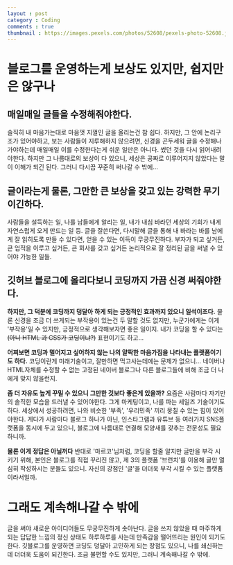 ```yaml
---
layout : post
category : Coding
comments : true
thumbnail : https://images.pexels.com/photos/52608/pexels-photo-52608.jpeg?auto=compress&cs=tinysrgb&dpr=2&h=650&w=940 
---
```



# 블로그를 운영하는게 보상도 있지만, 쉽지만은 않구나

## 매일매일 글들을 수정해줘야한다.
솔직히 내 마음가는대로 마음껏 지껄인 글을 올리는건 참 쉽다.
하지만, 그 안에 논리구조가 있어야하고, 보는 사람들이 지루해하지 않으려면, 신경을 곤두세워 글을 수정해나가야하는데
매일매일 이를 수정한다는게 쉬운 일만은 아니다.
썼던 것을 다시 읽어내려야한다.
하지만 그 나름대로의 보상이 다 있으니, 세상은 공짜로 이루어지지 않았다는 말이 이해가 되긴 된다.
그러니 다시끔 꾸준히 써나갈 수 밖에...

## 글이라는게 물론, 그만한 큰 보상을 갖고 있는 강력한 무기이긴하다.
사람들을 설득하는 일, 나를 남들에게 알리는 일, 내가 내심 바라던 세상의 기회가 내게 자연스럽게 오게 만드는 일 등. 글을 잘쓴다면, 다시말해 글을 통해 내 바라는 바를 남에게 잘 읽히도록 만들 수 있다면, 얻을 수 있는 이득이 무궁무진하다.
부자가 되고 싶거든, 큰 업적을 이루고 싶거든, 큰 회사를 갖고 싶거든 논리적으로 잘 정리된 글을 써낼 수 있어야 가능한 일들. 



## 깃허브 블로그에 올리다보니 코딩까지 가끔 신경 써줘야한다.

**하지만, 그 덕분에 코딩까지 덩달아 하게 되는 긍정적인 효과까지 있으니 일석이조다.**
물론 신경을 조금 더 쓰게되는 부작용이 있는건 두 말할 것도 없지만, 누군가에게는 이게 '부작용'일 수 있지만, 긍정적으로 생각해보자면 좋은 일이지.
내가 코딩을 할 수 있다는 ~~(아니 HTML 과 CSS가 코딩이냐?)~~ 표현이기도 하고...

**어찌보면 코딩과 멀어지고 싶어하지 않는 나의 얄팍한 마음가짐을 나타내는 플랫폼이기도 하다.**
코딩이란게 미래기술이고, 잘만하면 먹고사는데에는 문제가 없으니... 네이버나 HTML자체를 수정할 수 없는 고정된 네이버 블로그나 다른 블로그들에 비해 조금 더 나에게 맞지 않을런지.

**좀 더 자유도 높게 꾸밀 수 있으니 그만한 것보다 좋은게 있을까?**
요즘은 사람마다 자기만의 솔직한 모습을 드러낼 수 있어야한다. 그게 마케팅이고, 나를 파는 세일즈 기술이기도 하다. 세상에서 성공하려면, 나와 비슷한 '부족', '우리민족' 끼리 뭉칠 수 있는 힘이 있어야한다.
게다가 사람마다 블로그 하나가 아닌, 인스타그램과 유튜브 등 여러가지 SNS플랫폼을 동시에 두고 있으니, 블로그에 나름대로 연결해 모양새를 갖추는 전문성도 필요하니까.

**물론 이게 정답은 아닐꺼다**
반대로 '마르코'님처럼, 코딩을 할줄 알지만 글만을 부각 시키기 위해, 본인은 블로그를 직접 꾸리진 않고, 제 3의 플랫폼 '브런치'를 이용해 글만 열심히 작성하시는 분들도 있으니.
자신의 강점인 '글'을 더더욱 부각 시킬 수 있는 플랫폼이라서일까.


# 그래도 계속해나갈 수 밖에

글을 써야 새로운 아이디어들도 무궁무진하게 솟아난다.
글을 쓰지 않았을 때 마주하게 되는 답답한 느낌의 정신 상태도 하루하루를 사는데 만족감을 떨어뜨리는 원인이 되기도 한다.
깃블로그를 운영하면 코딩도 덩달아 고민하게 되는 장점도 있으니, 나를 쇄신하는데 더더욱 도움이 되긴한다. 조금 불편할 수도 있지만, 그러니 계속해나갈 수 밖에.